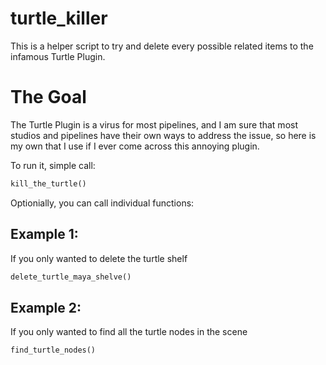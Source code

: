 # turtle_killer

This is a helper script to try and delete every possible related items to the infamous Turtle Plugin.

# The Goal
The Turtle Plugin is a virus for most pipelines, and I am sure that most studios and pipelines have their own ways to address the issue, so here is my own that I use if I ever come across this annoying plugin.

To run it, simple call:
```python
kill_the_turtle()
```

Optionially, you can call individual functions:

## Example 1:
If you only wanted to delete the turtle shelf
```python
delete_turtle_maya_shelve()
```

## Example 2:
If you only wanted to find all the turtle nodes in the scene
```python
find_turtle_nodes()
```
